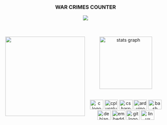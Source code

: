 <div>
  <div align="center">
    <h3>WAR CRIMES COUNTER</h3>
    <img src="https://profile-counter.glitch.me/JunkoFuruto/count.svg"/>
  </div>
</div>
<br clear="both"/>
<br clear="both"/>
<br clear="both"/>
<div>
  <img align="left" height="250" src="https://media.tenor.com/-9ZnxhFiEc0AAAAC/saul-goodman-roa.gif"  />
</div>
<div align="right">
  <div align="center">
    <img src="https://github-readme-stats.vercel.app/api/top-langs/?username=junkofuruto&layout=compact&theme=dark&hide_border=true" height="165" alt="stats graph"/>
    <br/><br/>
  </div>
  <br/>
  <div align="center">
    <img src="https://cdn.jsdelivr.net/gh/devicons/devicon/icons/c/c-original.svg" height="30" width="42" alt="c logo"  />
    <img src="https://cdn.jsdelivr.net/gh/devicons/devicon/icons/cplusplus/cplusplus-original.svg" height="30" width="42" alt="cplusplus logo"  />
    <img src="https://cdn.jsdelivr.net/gh/devicons/devicon/icons/csharp/csharp-original.svg" height="30" width="42" alt="csharp logo"  />
    <img src="https://cdn.jsdelivr.net/gh/devicons/devicon/icons/arduino/arduino-original.svg" height="30" width="42" alt="arduino logo"  />
    <img src="https://cdn.jsdelivr.net/gh/devicons/devicon/icons/bash/bash-original.svg" height="30" width="42" alt="bash logo"  />
    <img src="https://cdn.jsdelivr.net/gh/devicons/devicon/icons/debian/debian-original.svg" height="30" width="42" alt="debian logo"  />
    <img src="https://cdn.jsdelivr.net/gh/devicons/devicon/icons/embeddedc/embeddedc-original.svg" height="30" width="42" alt="embeddedc logo"  />
    <img src="https://cdn.jsdelivr.net/gh/devicons/devicon/icons/git/git-original.svg" height="30" width="42" alt="git logo"  />
    <img src="https://cdn.jsdelivr.net/gh/devicons/devicon/icons/linux/linux-original.svg" height="30" width="42" alt="linux logo"  />
  </div>
</div>

